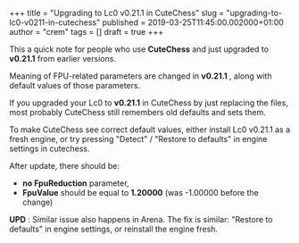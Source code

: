 +++
title = "Upgrading to Lc0 v0.21.1 in CuteChess"
slug = "upgrading-to-lc0-v0211-in-cutechess"
published = 2019-03-25T11:45:00.002000+01:00
author = "crem"
tags = []
draft = true
+++

This a quick note for people who use **CuteChess** and just upgraded to
**v0.21.1** from earlier versions.

Meaning of FPU-related parameters are changed in **v0.21.1** , along with
default values of those parameters.

<!--more-->

If you upgraded your Lc0 to **v0.21.1** in CuteChess by just replacing the
files, most probably CuteChess still remembers old defaults and sets them.

To make CuteChess see correct default values, either install Lc0 v0.21.1 as a
fresh engine, or try pressing "Detect" / "Restore to defaults" in engine
settings in cutechess.

After update, there should be:

  *  **no FpuReduction** parameter, 
  * **FpuValue** should be equal to **1.20000** (was -1.00000 before the change)

 **UPD** : Similar issue also happens in Arena. The fix is similar: "Restore
to defaults" in engine settings, or reinstall the engine fresh.
